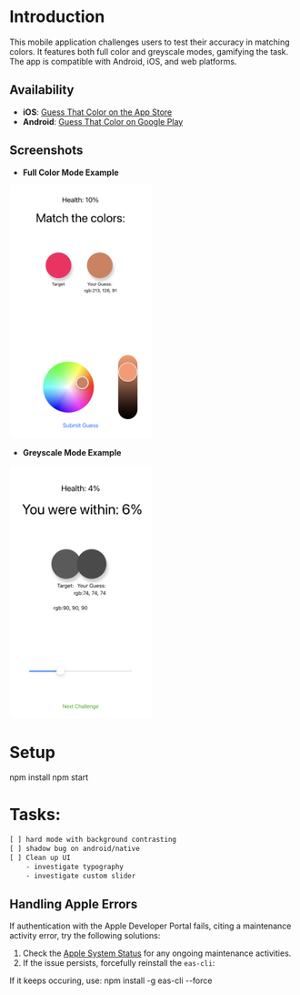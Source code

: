 # Introduction

This mobile application challenges users to test their accuracy in matching colors. It features both full color and greyscale modes, gamifying the task. The app is compatible with Android, iOS, and web platforms.

## Availability

- **iOS**: [Guess That Color on the App Store](https://apps.apple.com/us/app/guess-that-color/id6479181014)
- **Android**: [Guess That Color on Google Play](https://play.google.com/store/apps/details?id=com.jasonify.valuegame&hl=es_MX&gl=US)


## Screenshots

- **Full Color Mode Example**
<img src="assets/screenshots/screenshot1.png" alt="Color Matching Game - Full Color Mode" width="250"/>

- **Greyscale Mode Example**
<img src="assets/screenshots/screenshot2.png" alt="Color Matching Game - Greyscale Mode" width="250"/>


# Setup
npm install
npm  start


# Tasks:
    [ ] hard mode with background contrasting
    [ ] shadow bug on android/native
    [ ] Clean up UI
        - investigate typography
        - investigate custom slider


## Handling Apple Errors

If authentication with the Apple Developer Portal fails, citing a maintenance activity error, try the following solutions:

1. Check the [Apple System Status](https://developer.apple.com/system-status/) for any ongoing maintenance activities.
2. If the issue persists, forcefully reinstall the `eas-cli`:



If it keeps occuring, use:
npm install -g eas-cli --force

